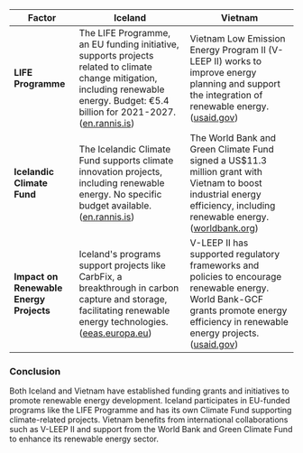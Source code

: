
| Factor                                    | Iceland                                                                                                           | Vietnam                                                                                                           |
|-------------------------------------------|-------------------------------------------------------------------------------------------------------------------|-------------------------------------------------------------------------------------------------------------------|
| **LIFE Programme**                        | The LIFE Programme, an EU funding initiative, supports projects related to climate change mitigation, including renewable energy. Budget: €5.4 billion for 2021-2027. ([en.rannis.is](https://en.rannis.is/funding/research/life)) | Vietnam Low Emission Energy Program II (V-LEEP II) works to improve energy planning and support the integration of renewable energy. ([usaid.gov](https://www.usaid.gov/vietnam/fact-sheets/vietnam-low-emission-energy-program-v-leep-ii)) |
| **Icelandic Climate Fund**                | The Icelandic Climate Fund supports climate innovation projects, including renewable energy. No specific budget available. ([en.rannis.is](https://en.rannis.is/funding/research/icleandic-climate-fund/)) | The World Bank and Green Climate Fund signed a US$11.3 million grant with Vietnam to boost industrial energy efficiency, including renewable energy. ([worldbank.org](https://www.worldbank.org/en/news/press-release/2021/03/08/wb-gcf-provide-vietnam-with-us863-million-to-spur-energy-efficiency-investments)) |
| **Impact on Renewable Energy Projects**  | Iceland's programs support projects like CarbFix, a breakthrough in carbon capture and storage, facilitating renewable energy technologies. ([eeas.europa.eu](https://www.eeas.europa.eu/delegations/iceland/carbfix-innovative-icelandic-climate-solution-supported-european-union_en?s=212)) | V-LEEP II has supported regulatory frameworks and policies to encourage renewable energy. World Bank-GCF grants promote energy efficiency in renewable energy projects. ([usaid.gov](https://www.usaid.gov/vietnam/fact-sheets/vietnam-low-emission-energy-program-v-leep-ii)) |

### Conclusion

Both Iceland and Vietnam have established funding grants and initiatives to promote renewable energy development. Iceland participates in EU-funded programs like the LIFE Programme and has its own Climate Fund supporting climate-related projects. Vietnam benefits from international collaborations such as V-LEEP II and support from the World Bank and Green Climate Fund to enhance its renewable energy sector.
